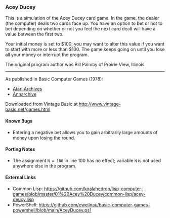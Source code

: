 ### Acey Ducey

This is a simulation of the Acey Ducey card game. In the game, the dealer (the computer) deals two cards face up. You have an option to bet or not to bet depending on whether or not you feel the next card dealt will have a value between the first two.

Your initial money is set to $100; you may want to alter this value if you want to start with more or less than $100. The game keeps going on until you lose all your money or interrupt the program.

The original program author was Bill Palmby of Prairie View, Illinois.

---

As published in Basic Computer Games (1978):
- [Atari Archives](https://www.atariarchives.org/basicgames/showpage.php?page=2)
- [Annarchive](https://annarchive.com/files/Basic_Computer_Games_Microcomputer_Edition.pdf#page=17)

Downloaded from Vintage Basic at
http://www.vintage-basic.net/games.html

#### Known Bugs

- Entering a negative bet allows you to gain arbitrarily large amounts of money upon losing the round.

#### Porting Notes

- The assignment `N = 100` in line 100 has no effect; variable `N` is not used anywhere else in the program.

#### External Links
 - Common Lisp: https://github.com/koalahedron/lisp-computer-games/blob/master/01%20Acey%20Ducey/common-lisp/acey-deucy.lisp
 - PowerShell: https://github.com/eweilnau/basic-computer-games-powershell/blob/main/AceyDucey.ps1
